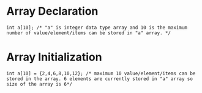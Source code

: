 # Array Declaration

```
int a[10]; /* "a" is integer data type array and 10 is the maximum number of value/element/items can be stored in "a" array. */
```
# Array Initialization

```
int a[10] = {2,4,6,8,10,12}; /* maximum 10 value/element/items can be stored in the array. 6 elements are currently stored in "a" array so size of the array is 6*/ 
```

